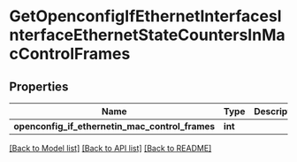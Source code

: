 # GetOpenconfigIfEthernetInterfacesInterfaceEthernetStateCountersInMacControlFrames

## Properties
Name | Type | Description | Notes
------------ | ------------- | ------------- | -------------
**openconfig_if_ethernetin_mac_control_frames** | **int** |  | [optional] 

[[Back to Model list]](../README.md#documentation-for-models) [[Back to API list]](../README.md#documentation-for-api-endpoints) [[Back to README]](../README.md)


